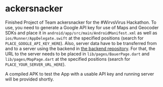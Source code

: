 # ackersnacker

Finished Project of Team ackersnacker for the #WirvsVirus Hackathon.
To use, you need to generate a Google API key for use of Maps and Geocoder SDKs and place it in `android/app/src/main/AndroidManifest.xml` as well as `ios/Runner/AppDelegate.swift` at the specified positions (search for `PLACE_GOOGLE_API_KEY_HERE`).
Also, server data have to be transferred from and to a server using the backend in [the backend repository](https://github.com/LSnyd/ackersnackerAPI). For that, the URL to the server needs to be placed in `lib/pages/BauerPage.dart` and `lib/pages/MapPage.dart` at the specified positions (search for `PLACE_YOUR_SERVER_URL_HERE`).

A compiled APK to test the App with a usable API key and running server will be provided shortly.
